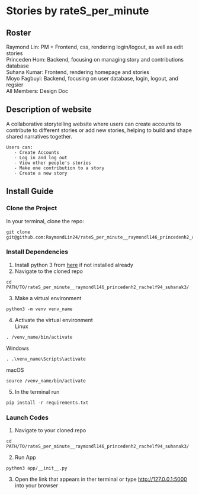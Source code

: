# Stories by rateS_per_minute
## Roster
Raymond Lin: PM + Frontend, css, rendering login/logout, as well as edit stories <br>
Princeden Hom: Backend, focusing on managing story and contributions database <br>
Suhana Kumar: Frontend, rendering homepage and stories <br>
Moyo Fagbuyi: Backend, focusing on user database, login, logout, and regsier <br>
All Members: Design Doc


## Description of website
A collaborative storytelling website where users can create accounts to contribute to different stories or add new stories, helping to build and shape shared narratives together.
```
Users can:
   - Create Accounts
   - Log in and log out
   - View other people's stories
   - Make one contribution to a story
   - Create a new story
```
## Install Guide
### Clone the Project
In your terminal, clone the repo:
```
git clone git@github.com:RaymondLin24/rateS_per_minute__raymondl146_princedenh2_rachelf94_suhanak3.git
```
### Install Dependencies 
1. Install python 3 from [here](https://www.python.org/downloads/) if not installed already
2. Navigate to the cloned repo
```
cd PATH/TO/rateS_per_minute__raymondl146_princedenh2_rachelf94_suhanak3/
```
3. Make a virtual environment
```
python3 -m venv venv_name
```
4. Activate the virtual environment <br>
Linux
```
. /venv_name/bin/activate
```
Windows
```
. .\venv_name\Scripts\activate
```
macOS
```
source /venv_name/bin/activate
```
5. In the terminal run 
```
pip install -r requirements.txt
```
 
### Launch Codes
1. Navigate to your cloned repo
```
cd PATH/TO/rateS_per_minute__raymondl146_princedenh2_rachelf94_suhanak3/
```
2. Run App
```
python3 app/__init__.py
```
3. Open the link that appears in ther terminal or type http://127.0.0.1:5000 into your browser

